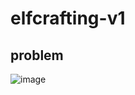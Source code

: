 # elfcrafting-v1

## problem

![image](https://github.com/quasar098/ctf-writeups/assets/70716985/164e221d-58e8-404b-ad5c-dc02b5fdbd72)

